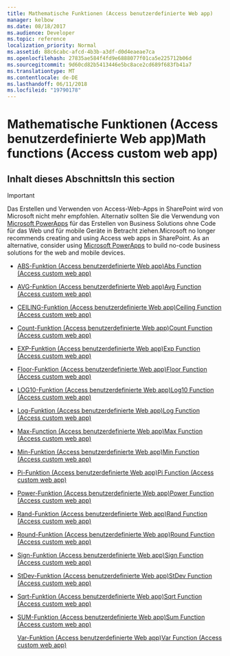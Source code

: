 ```yaml
---
title: Mathematische Funktionen (Access benutzerdefinierte Web app)
manager: kelbow
ms.date: 08/18/2017
ms.audience: Developer
ms.topic: reference
localization_priority: Normal
ms.assetid: 88c6cabc-afcd-4b3b-a3df-d0d4eaeae7ca
ms.openlocfilehash: 27835ae584f4fd9e6888077f01ca5e225712b06d
ms.sourcegitcommit: 9d60cd82b5413446e5bc8ace2cd689f683fb41a7
ms.translationtype: MT
ms.contentlocale: de-DE
ms.lasthandoff: 06/11/2018
ms.locfileid: "19790178"
---
```

# <a name="math-functions-access-custom-web-app"></a><span data-ttu-id="9961e-102">Mathematische Funktionen (Access benutzerdefinierte Web app)</span><span class="sxs-lookup"><span data-stu-id="9961e-102">Math functions (Access custom web app)</span></span>

## <a name="in-this-section"></a><span data-ttu-id="9961e-103">Inhalt dieses Abschnitts</span><span class="sxs-lookup"><span data-stu-id="9961e-103">In this section</span></span>

> [!IMPORTANT]
> <span data-ttu-id="9961e-p101">Das Erstellen und Verwenden von Access-Web-Apps in SharePoint wird von Microsoft nicht mehr empfohlen. Alternativ sollten Sie die Verwendung von [Microsoft PowerApps](https://powerapps.microsoft.com/de-de/) für das Erstellen von Business Solutions ohne Code für das Web und für mobile Geräte in Betracht ziehen.</span><span class="sxs-lookup"><span data-stu-id="9961e-p101">Microsoft no longer recommends creating and using Access web apps in SharePoint. As an alternative, consider using [Microsoft PowerApps](https://powerapps.microsoft.com/de-de/) to build no-code business solutions for the web and mobile devices.</span></span> 
  
- [<span data-ttu-id="9961e-106">ABS-Funktion (Access benutzerdefinierte Web app)</span><span class="sxs-lookup"><span data-stu-id="9961e-106">Abs Function (Access custom web app)</span></span>](abs-function-access-custom-web-app.md)
    
- [<span data-ttu-id="9961e-107">AVG-Funktion (Access benutzerdefinierte Web app)</span><span class="sxs-lookup"><span data-stu-id="9961e-107">Avg Function (Access custom web app)</span></span>](avg-function-access-custom-web-app.md)
    
- [<span data-ttu-id="9961e-108">CEILING-Funktion (Access benutzerdefinierte Web app)</span><span class="sxs-lookup"><span data-stu-id="9961e-108">Ceiling Function (Access custom web app)</span></span>](ceiling-function-access-custom-web-app.md)
    
- [<span data-ttu-id="9961e-109">Count-Funktion (Access benutzerdefinierte Web app)</span><span class="sxs-lookup"><span data-stu-id="9961e-109">Count Function (Access custom web app)</span></span>](count-function-access-custom-web-app.md)
    
- [<span data-ttu-id="9961e-110">EXP-Funktion (Access benutzerdefinierte Web app)</span><span class="sxs-lookup"><span data-stu-id="9961e-110">Exp Function (Access custom web app)</span></span>](exp-function-access-custom-web-app.md)
    
- [<span data-ttu-id="9961e-111">Floor-Funktion (Access benutzerdefinierte Web app)</span><span class="sxs-lookup"><span data-stu-id="9961e-111">Floor Function (Access custom web app)</span></span>](floor-function-access-custom-web-app.md)
    
- [<span data-ttu-id="9961e-112">LOG10-Funktion (Access benutzerdefinierte Web app)</span><span class="sxs-lookup"><span data-stu-id="9961e-112">Log10 Function (Access custom web app)</span></span>](log10-function-access-custom-web-app.md)
    
- [<span data-ttu-id="9961e-113">Log-Funktion (Access benutzerdefinierte Web app)</span><span class="sxs-lookup"><span data-stu-id="9961e-113">Log Function (Access custom web app)</span></span>](log-function-access-custom-web-app.md)
    
- [<span data-ttu-id="9961e-114">Max-Function (Access benutzerdefinierte Web app)</span><span class="sxs-lookup"><span data-stu-id="9961e-114">Max Function (Access custom web app)</span></span>](max-function-access-custom-web-app.md)
    
- [<span data-ttu-id="9961e-115">Min-Funktion (Access benutzerdefinierte Web app)</span><span class="sxs-lookup"><span data-stu-id="9961e-115">Min Function (Access custom web app)</span></span>](min-function-access-custom-web-app.md)
    
- [<span data-ttu-id="9961e-116">Pi-Funktion (Access benutzerdefinierte Web app)</span><span class="sxs-lookup"><span data-stu-id="9961e-116">Pi Function (Access custom web app)</span></span>](pi-function-access-custom-web-app.md)
    
- [<span data-ttu-id="9961e-117">Power-Funktion (Access benutzerdefinierte Web app)</span><span class="sxs-lookup"><span data-stu-id="9961e-117">Power Function (Access custom web app)</span></span>](power-function-access-custom-web-app.md)
    
- [<span data-ttu-id="9961e-118">Rand-Funktion (Access benutzerdefinierte Web app)</span><span class="sxs-lookup"><span data-stu-id="9961e-118">Rand Function (Access custom web app)</span></span>](rand-function-access-custom-web-app.md)
    
- [<span data-ttu-id="9961e-119">Round-Funktion (Access benutzerdefinierte Web app)</span><span class="sxs-lookup"><span data-stu-id="9961e-119">Round Function (Access custom web app)</span></span>](round-function-access-custom-web-app.md)
    
- [<span data-ttu-id="9961e-120">Sign-Funktion (Access benutzerdefinierte Web app)</span><span class="sxs-lookup"><span data-stu-id="9961e-120">Sign Function (Access custom web app)</span></span>](sign-function-access-custom-web-app.md)
    
- [<span data-ttu-id="9961e-121">StDev-Funktion (Access benutzerdefinierte Web app)</span><span class="sxs-lookup"><span data-stu-id="9961e-121">StDev Function (Access custom web app)</span></span>](stdev-function-access-custom-web-app.md)
    
- [<span data-ttu-id="9961e-122">Sqrt-Funktion (Access benutzerdefinierte Web app)</span><span class="sxs-lookup"><span data-stu-id="9961e-122">Sqrt Function (Access custom web app)</span></span>](sqrt-function-access-custom-web-app.md)
    
- [<span data-ttu-id="9961e-123">SUM-Funktion (Access benutzerdefinierte Web app)</span><span class="sxs-lookup"><span data-stu-id="9961e-123">Sum Function (Access custom web app)</span></span>](sum-function-access-custom-web-app.md)
    
    [<span data-ttu-id="9961e-124">Var-Funktion (Access benutzerdefinierte Web app)</span><span class="sxs-lookup"><span data-stu-id="9961e-124">Var Function (Access custom web app)</span></span>](var-function-access-custom-web-app.md)
    

